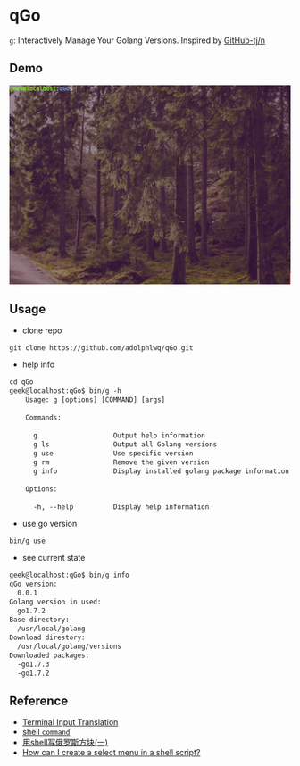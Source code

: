 # qGo
`g`: Interactively Manage Your Golang Versions. Inspired by [GitHub-tj/n](https://github.com/tj/n)

## Demo
![](demo.gif)

## Usage
- clone repo
```
git clone https://github.com/adolphlwq/qGo.git
```
- help info
```
cd qGo
geek@localhost:qGo$ bin/g -h
    Usage: g [options] [COMMAND] [args]

    Commands:

      g                   Output help information
      g ls                Output all Golang versions
      g use               Use specific version
      g rm                Remove the given version
      g info              Display installed golang package information

    Options:

      -h, --help          Display help information
```
- use go version
```
bin/g use
```
- see current state
```
geek@localhost:qGo$ bin/g info
qGo version:
  0.0.1
Golang version in used:
  go1.7.2
Base directory:
  /usr/local/golang
Download direstory:
  /usr/local/golang/versions
Downloaded packages:
  -go1.7.3
  -go1.7.2
```

## Reference
- [Terminal Input Translation](https://www.gnu.org/software/screen/manual/html_node/Input-Translation.html)
- [shell `command`](https://www.ibm.com/support/knowledgecenter/zh/ssw_aix_72/com.ibm.aix.cmds1/command.htm)
- [用shell写俄罗斯方块(一)](http://blog.chinaunix.net/uid-26833883-id-3153839.html)
- [How can I create a select menu in a shell script?](http://askubuntu.com/questions/1705/how-can-i-create-a-select-menu-in-a-shell-script/55901)
